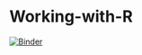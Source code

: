 # Working-with-R

[![Binder](https://mybinder.org/badge_logo.svg)](https://mybinder.org/v2/gh/kgarstki/Working-with-R/master)
